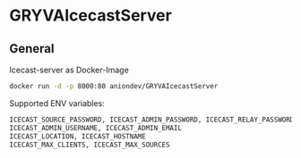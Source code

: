 # GRYVAIcecastServer

## General

Icecast-server as Docker-Image

```sh
docker run -d -p 8000:80 aniondev/GRYVAIcecastServer
```

Supported ENV variables:

```sh
ICECAST_SOURCE_PASSWORD, ICECAST_ADMIN_PASSWORD, ICECAST_RELAY_PASSWORD
ICECAST_ADMIN_USERNAME, ICECAST_ADMIN_EMAIL
ICECAST_LOCATION, ICECAST_HOSTNAME
ICECAST_MAX_CLIENTS, ICECAST_MAX_SOURCES
```
